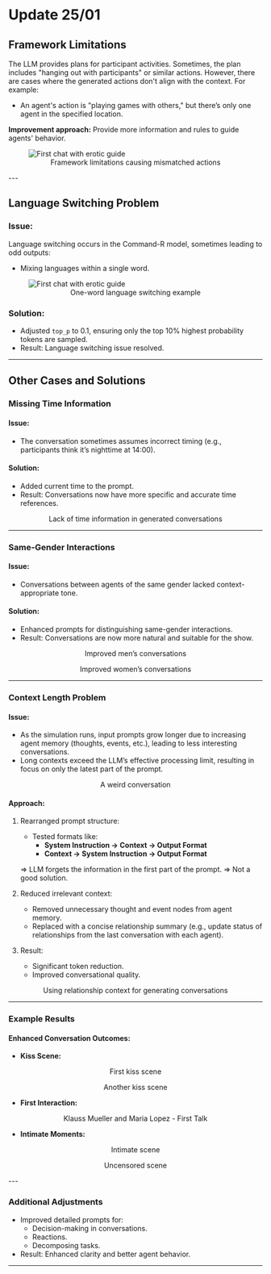 # Update 25/01
## Framework Limitations
The LLM provides plans for participant activities. Sometimes, the plan includes "hanging out with participants" or similar actions. However, there are cases where the generated actions don't align with the context. For example:
- An agent's action is "playing games with others," but there’s only one agent in the specified location.

**Improvement approach:** Provide more information and rules to guide agents' behavior. 
<figure>
    <img src="./asset/note.png" alt="First chat with erotic guide">
    <figcaption align="center">Framework limitations causing mismatched actions</figcaption>
</figure>
---

## Language Switching Problem
### Issue:
Language switching occurs in the Command-R model, sometimes leading to odd outputs:
- Mixing languages within a single word.

<figure>
    <img src="./asset/language problem.png" alt="First chat with erotic guide">
    <figcaption align="center">One-word language switching example</figcaption>
</figure>

### Solution:
- Adjusted `top_p` to 0.1, ensuring only the top 10% highest probability tokens are sampled.
- Result: Language switching issue resolved.

---

## Other Cases and Solutions

### Missing Time Information
#### Issue:
- The conversation sometimes assumes incorrect timing (e.g., participants think it’s nighttime at 14:00).
#### Solution:
- Added current time to the prompt.
- Result: Conversations now have more specific and accurate time references.

<figure>
    <img src="./asset/time information.png" alt="">
    <figcaption align="center">Lack of time information in generated conversations</figcaption>
</figure>

---

### Same-Gender Interactions
#### Issue:
- Conversations between agents of the same gender lacked context-appropriate tone.
#### Solution:
- Enhanced prompts for distinguishing same-gender interactions.
- Result: Conversations are now more natural and suitable for the show.

<figure>
    <img src="./asset/add prompt for same-gender conversation.png" alt="">
    <figcaption align="center">Improved men’s conversations</figcaption>
</figure>
<figure>
    <img src="./asset/better friendship talk.png" alt="">
    <figcaption align="center">Improved women’s conversations</figcaption>
</figure>

---
### Context Length Problem
#### Issue:
- As the simulation runs, input prompts grow longer due to increasing agent memory (thoughts, events, etc.), leading to less interesting conversations.
- Long contexts exceed the LLM’s effective processing limit, resulting in focus on only the latest part of the prompt.
<figure>
    <img src="./asset/awful chat.png" alt="">
    <figcaption align="center">A weird conversation</figcaption>
</figure>

#### Approach:
1. Rearranged prompt structure:
   - Tested formats like:
     - **System Instruction → Context → Output Format**
     - **Context → System Instruction → Output Format**

    ⇒ LLM forgets the information in the first part of the prompt.
    ⇒ Not a good solution.

2. Reduced irrelevant context:
   - Removed unnecessary thought and event nodes from agent memory.
   - Replaced with a concise relationship summary (e.g., update status of relationships from the last conversation with each agent).
3. Result:
   - Significant token reduction.
   - Improved conversational quality.

<figure>
    <img src="./asset/shorter context for chat.png" alt="">
    <figcaption align="center">Using relationship context for generating conversations</figcaption>
</figure>

---

### Example Results
#### Enhanced Conversation Outcomes:
- **Kiss Scene:**
<figure>
    <img src="./asset/hot kiss scene.png" alt="">
    <figcaption align="center">First kiss scene</figcaption>
</figure>
<figure>
    <img src="./asset/hot kiss scene 2.png" alt="">
    <figcaption align="center">Another kiss scene</figcaption>
</figure>

- **First Interaction:**
<figure>
    <img src="./asset/Klauss Mueller and Maria Lopez First Talk.png" alt="">
    <figcaption align="center">Klauss Mueller and Maria Lopez - First Talk</figcaption>
</figure>

- **Intimate Moments:**
<figure>
    <img src="./asset/intimate.png" alt="">
    <figcaption align="center">Intimate scene</figcaption>
</figure>
<figure>
    <img src="./asset/erotic scene.png" alt="">
    <figcaption align="center">Uncensored scene</figcaption>
</figure>
---

### Additional Adjustments
- Improved detailed prompts for:
  - Decision-making in conversations.
  - Reactions.
  - Decomposing tasks.
- Result: Enhanced clarity and better agent behavior.

---
